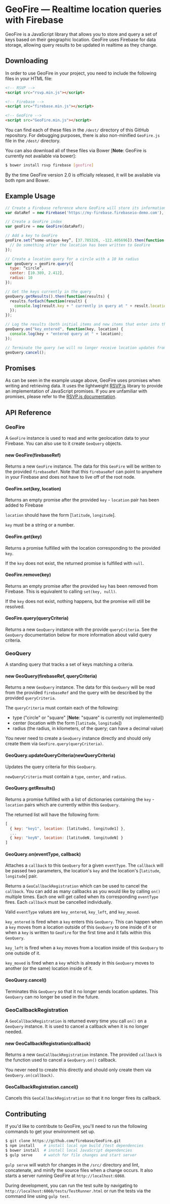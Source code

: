 # GeoFire — Realtime location queries with Firebase

GeoFire is a JavaScript library that allows you to store and query a set
of keys based on their geographic location. GeoFire uses Firebase for data
storage, allowing query results to be updated in realtime as they change.

## Downloading

In order to use GeoFire in your project, you need to include the following files in your HTML file:

```html
<!-- RSVP -->
<script src="rsvp.min.js"></script>

<!-- Firebase -->
<script src="firebase.min.js"></script>

<!-- GeoFire -->
<script src="GeoFire.min.js"></script>
```

You can find each of these files in the `/dest/` directory of this GitHub repository. For debugging purposes, there is also non-minified `GeoFire.js` file in the `/dest/` directory.

You can also download all of these files via Bower [__Note__: GeoFire is currently not available via bower]:

```bash
$ bower install rsvp firebase [geofire]
```

By the time GeoFire version 2.0 is officially released, it will be available via both npm and Bower.

## Example Usage

```JavaScript
// Create a Firebase reference where GeoFire will store its information
var dataRef = new Firebase('https://my-firebase.firebaseio-demo.com'),

// Create a GeoFire index
var geoFire = new GeoFire(dataRef);

// Add a key to GeoFire
geoFire.set(“some-unique-key”, [37.785326, -122.405696]).then(function() {
  // Do something after the location has been written to GeoFire
});

// Create a location query for a circle with a 10 km radius
var geoQuery = geoFire.query({
  type: “circle”,
  center: [10.389, 2.412],
  radius: 10
});

// Get the keys currently in the query
geoQuery.getResults().then(function(results) {
  results.forEach(function(result) {
    console.log(result.key + " currently in query at " + result.location);
  });
});

// Log the results (both initial items and new items that enter into the query)
geoQuery.on("key_entered", function(key, location) {
  console.log(key + "entered query at " + location);
});

// Terminate the query (we will no longer receive location updates from the server for this query)
geoQuery.cancel();
```

## Promises

As can be seen in the example usage above, GeoFire uses promises when writing and retrieving data. It uses the lightweight [RSVP.js](https://github.com/tildeio/rsvp.js/) library to provide an implementation of JavaScript promises. If you are unfamiliar with promises, please refer to the [RSVP.js documentation](https://github.com/tildeio/rsvp.js/).

## API Reference

### GeoFire

A `GeoFire` instance is used to read and write geolocation data to your Firebase. You can also use to it create `GeoQuery` objects.

#### new GeoFire(firebaseRef)

Returns a new `GeoFire` instance. The data for this `GeoFire` will be written to the provided `firebaseRef`. Note that this `firebaseRef` can point to anywhere in your Firebase and does not have to live off of the root node.

#### GeoFire.set(key, location)

Returns an empty promise after the provided `key` - `location` pair has been added to Firebase

`location` should have the form [`latitude`, `longitude`].

`key` must be a string or a number.

#### GeoFire.get(key)

Returns a promise fulfilled with the location corresponding to the provided `key`.

If the `key` does not exist, the returned promise is fulfilled with `null`.

#### GeoFire.remove(key)

Returns an empty promise after the provided `key` has been removed from Firebase. This is equivalent to calling `set(key, null)`.

If the `key` does not exist, nothing happens, but the promise will still be resolved.

#### GeoFire.query(queryCriteria)

Returns a new `GeoQuery` instance with the provide `queryCriteria`. See the `GeoQuery` documentation below for more information about valid query criteria.

### GeoQuery

A standing query that tracks a set of keys matching a criteria.

#### new GeoQuery(firebaseRef, queryCriteria)

Returns a new `GeoQuery` instance. The data for this `GeoQuery` will be read from the provided `firebaseRef` and the query with be described by the provided `queryCriteria`.

The `queryCriteria` must contain each of the following:

* type ("circle" or "square" [__Note__: "square" is currently not implemented])
* center (location with the form [`latitude`, `longitude`])
* radius (the radius, in kilometers, of the query; can have a decimal value)

You never need to create a `GeoQuery` instance directly and should only create them via `GeoFire.query(queryCriteria)`.

#### GeoQuery.updateQueryCriteria(newQueryCriteria)

Updates the query criteria for this `GeoQuery`.

`newQueryCriteria` must contain a `type`, `center`, and `radius`.

#### GeoQuery.getResults()

Returns a promise fulfilled with a list of dictionaries containing the `key` - `location` pairs which are currently within this `GeoQuery`.

The returned list will have the following form:

```JavaScript
[
  { key: "key1", location: [latitude1, longitude1] },
  ...
  { key: "keyN", location: [latitudeN, longitudeN] }
]
```

#### GeoQuery.on(eventType, callback)

Attaches a `callback` to this `GeoQuery` for a given `eventType`. The `callback` will be passed two parameters, the location's `key` and the location's [`latitude`, `longitude`] pair.

Returns a `GeoCallbackRegistration` which can be used to cancel the `callback`. You can add as many callbacks as you would like by calling `on()` multiple times. Each one will get called when its corresponding `eventType` fires. Each `callback` must be cancelled individually.

Valid `eventType` values are `key_entered`, `key_left`, and `key_moved`.

`key_entered` is fired when a `key` enters this `GeoQuery`. This can happen when a `key` moves from a location outside of this `GeoQuery` to one inside of it or when a `key` is written to `GeoFire` for the first time and it falls within this `GeoQuery`.

`key_left` is fired when a `key` moves from a location inside of this `GeoQuery` to one outside of it.

`key_moved` is fired when a `key` which is already in this `GeoQuery` moves to another (or the same) location inside of it.

#### GeoQuery.cancel()

Terminates this `GeoQuery` so that it no longer sends location updates. This `GeoQuery` can no longer be used in the future.

### GeoCallbackRegistration

A `GeoCallbackRegistration` is returned every time you call `on()` on a `GeoQuery` instance. It is used to cancel a callback when it is no longer needed.

#### new GeoCallbackRegistration(callback)

Returns a new `GeoCallbackRegistration` instance. The provided `callback` is the function used to cancel a `GeoQuery.on()` callback.

You never need to create this directly and should only create them via `GeoQuery.on(callback)`.

#### GeoCallbackRegistration.cancel()

Cancels this `GeoCallbackRegistration` so that it no longer fires its callback.

## Contributing

If you'd like to contribute to GeoFire, you'll need to run the following
commands to get your environment set up.

```bash
$ git clone https://github.com/firebase/GeoFire.git
$ npm install    # install local npm build /test dependencies
$ bower install  # install local JavaScript dependencies
$ gulp serve     # watch for file changes and start server
```

`gulp serve` will watch for changes in the `/src/` directory and lint, concatenate, and minify the source files when a change occurs. It also starts a server running GeoFire at `http://localhost:6060`.

During development, you can run the test suite by navigating to `http://localhost:6060/tests/TestRunner.html` or run the tests via the command line using `gulp test`.